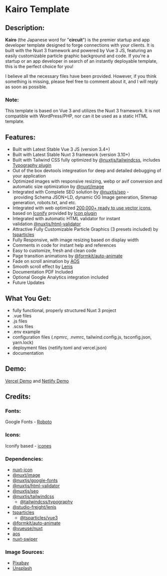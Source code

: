 # Kairo Template

## **Description:**

**Kairo** (the Japanese word for "**circuit**") is the premier startup and app developer template designed to forge connections with your clients. It is built with the Nuxt 3 framework and powered by Vue 3 JS, featuring an easily customizable particle graphic background and code. If you're a startup or an app developer in search of an instantly deployable template, this is the perfect choice for you!

I believe all the necessary files have been provided. However, if you think something is missing, please feel free to comment about it, and I will reply as soon as possible.

### **Note:**

This template is based on Vue 3 and utilizes the Nuxt 3 framework. It is not compatible with WordPress/PHP, nor can it be used as a static HTML template.

## **Features:**

*   Built with Latest Stable Vue 3 JS (version 3.4+)
*   Built with Latest Stable Nuxt 3 framework (version 3.10+)
*   Built with Tailwind CSS fully optimized by [@nuxtjs/tailwindcss](https://tailwindcss.nuxtjs.org/), includes [Typography plugin](https://tailwindcss.com/docs/typography-plugin)
*   Out of the box devtools integreation for deep and detailed debugging of your application
*   Optimized images with responsive resizing, webp or avif conversion and automatic size optimization by [@nuxt/image](https://image.nuxt.com/)
*   Integrated with Complete SEO solution by [@nuxtjs/seo](https://nuxtseo.com/) - providing Schema JSON+LD, dynamic OG Image generation, Sitemap generation, robots.txt, and etc.
*   Integrated with web optimized [200,000+ ready to use vector icons](https://icones.js.org/), based on [Iconify](https://iconify.design/) provided by [Icon plugin](https://nuxt.com/modules/icon)
*   Integrated with automatic HTML validator for instant validation [@nuxtjs/html-validator](https://html-validator.nuxtjs.org/)
*   Attractive Fully Customizable Particle Graphics (3 presets included) by [tsparticles](https://particles.js.org/samples/index.html#Parallax)
*   Fully Responsive, with image resizing based on display width
*   Comments in code for instant help and references
*   Easy to customize, fresh and clean code
*   Page transition animations by [@formkit/auto-animate](https://nuxt.com/modules/auto-animate)
*   Fade on scroll animation by [AOS](https://michalsnik.github.io/aos/)
*   Smooth scroll effect by [Lenis](https://lenis.studiofreight.com/)
*   Documentation PDF Included
*   Optional Google Analytics integration included
*   Future Updates

## **What You Get:**

*   fully functional, properly structured Nuxt 3 project
*   .vue files
*   .js files
*   .scss files
*   .env example
*   configuration files (.npmrc, .nvmrc, tailwind.config.js, tsconfig.json, yarn.lock)
*   deployment files (netlify.toml and vercel.json)
*   documentation

## **Demo:**

[Vercel Demo](https://kairo-template.vercel.app/) and [Netlify Demo](https://kairo-template.netlify.app/)

## **Credits:**

### **Fonts:**
Google Fonts - [Roboto](https://fonts.google.com/specimen/Roboto)

### **Icons:**
Iconify based - [icones](https://icones.js.org/)

### **Dependencies:**
*   [nuxt-icon](https://nuxt.com/modules/icon)
*   [@nuxt/image](https://image.nuxt.com/)
*   [@nuxtjs/google-fonts](https://google-fonts.nuxtjs.org/)
*   [@nuxtjs/html-validator](https://html-validator.nuxtjs.org/)
*   [@nuxtjs/seo](https://nuxtseo.com/)
*   [@nuxtjs/tailwindcss](https://tailwindcss.nuxtjs.org/)
    *   [@tailwindcss/typography](https://tailwindcss.com/docs/typography-plugin)
*   [@studio-freight/lenis](https://lenis.studiofreight.com/)
*   [tsparticles](https://particles.js.org/samples/index.html#Parallax)
    *   [@tsparticles/vue3](https://github.com/tsparticles/vue3)
*   [@formkit/auto-animate](https://nuxt.com/modules/auto-animate)
*   [@vueuse/nuxt](https://vueuse.org/nuxt/README.html)
*   [aos](https://michalsnik.github.io/aos/)
*   [nuxt-swiper](https://nuxt.com/modules/swiper)

### **Image Sources:**
*   [Pixabay](https://pixabay.com/)
*   [Unsplash](https://unsplash.com/)